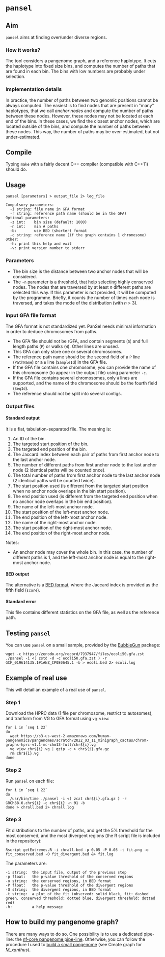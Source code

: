 # `pansel`

## Aim

`pansel` aims at finding over/under diverse regions.

### How it works?

The tool considers a pangenome graph, and a reference haplotype.
It cuts the haplotype into fixed size bins, and computes the number of paths that are found in each bin.
The bins with low numbers are probably under selection.


### Implementation details

In practice, the number of paths between two genomic positions cannot be always computed.
The easiest is to find nodes that are present in "many" haplotypes, that we call *anchor nodes* and compute the number of paths between these nodes.
However, these nodes may not be located at each end of the bins.
In these cases, we find the closest anchor nodes, which are located outside of the bins, and compute the number of paths between these nodes.
This way, the number of paths may be over-estimated, but not under-estimated.


## Compile

Typing `make` with a fairly decent C++ compiler (compatible with C++11) should do.


## Usage

    pansel [parameters] > output_file 2> log_file

    Compulsory parameters:
      -i string: file name in GFA format
      -r string: reference path name (should be in the GFA)
    Optional parameters:
      -z int:    bin size (default: 1000)
      -n int:    min # paths
      -b:        use BED (shorter) format
      -c string: reference name (if the graph contains 1 chromosome)
    Other:
      -h: print this help and exit
      -v: print version number to stderr


### Parameters

 - The bin size is the distance between two anchor nodes that will be considered.
 - The `-n` parameter is a threshold, that help selecting highly conserved nodes.
     The nodes that are traversed by at least *n* different paths are selected this way.
     If this parameter is not provided, it will be computed by the programme.
     Briefly, it counts the number of times each node is traversed, and takes the mode of the distribution (with *n* > 3).


### Input GFA file format

The GFA format is not standardized yet.
PanSel needs minimal information in order to deduce chromosomes from paths.

 - The GFA file should not be rGFA, and contain segments (`S`) and full length paths (`P`) or walks (`W`).
     Other lines are unused.
 - This GFA can only store one or several chromosomes.
 - The reference path name should be the second field of a `P` line (`PathName`) or a `W` line (`SampleId`) in the GFA file.
 - If the GFA file contains one chromosome, you can provide the name of this chromosome (to appear in the output file) using parameter `-c`.
 - If the GFA file contains several chromosomes, only `W` lines are supported, and the name of the chromosome should be the fourth field (`SeqId`).
 - The reference should not be split into several contigs.

### Output files

#### Standard output

It is a flat, tabulation-separated file.
The meaning is:

   1. An ID of the bin.
   2. The targeted start position of the bin.
   3. The targeted end position of the bin.
   4. The Jaccard index between each pair of paths from first anchor node to the last anchor node.
   5. The number of different paths from first anchor node to the last anchor node (2 identical paths will be counted once).
   6. The total number of paths from first anchor node to the last anchor node (2 identical paths will be counted twice).
   7. The start position used (is different from the targeted start position when no anchor node overlaps in the bin start position).
   8. The end position used (is different from the targeted end position when no anchor node overlaps in the bin end position).
   9. The name of the left-most anchor node.
  10. The start position of the left-most anchor node.
  11. The end position of the left-most anchor node.
  12. The name of the right-most anchor node.
  13. The start position of the right-most anchor node.
  14. The end position of the right-most anchor node.

Notes:

 - An anchor node may cover the whole bin.
     In this case, the number of different paths is 1, and the left-most anchor node is equal to the right-most anchor node.

#### BED output

The alternative is a [BED format](https://en.wikipedia.org/wiki/BED_(file_format)), where the Jaccard index is provided as the fifth field (`score`).


#### Standard error

This file contains different statistics on the GFA file, as well as the reference path.

## Testing `pansel`

You can use `pansel` on a small sample, provided by the [BubbleGun](https://github.com/fawaz-dabbaghieh/bubble_gun) package:

    wget -c https://zenodo.org/record/7937947/files/ecoli50.gfa.zst
    ./pansel -i <( zstd -d -c ecoli50.gfa.zst ) -r GCF_019614135.1#1#NZ_CP080645.1 -b > ecoli.bed 2> ecoli.log

## Example of real use

This will detail an example of a real use of `pansel`.

### Step 1

Download the HPRC data (1 file per chromosome, restrict to autosomes), and tranform from VG to GFA format using `vg view`:

    for i in `seq 1 22`
    do
      wget https://s3-us-west-2.amazonaws.com/human-pangenomics/pangenomes/scratch/2022_03_11_minigraph_cactus/chrom-graphs-hprc-v1.1-mc-chm13-full/chr${i}.vg
      vg view chr${i}.vg | gzip -c > chr${i}.gfa.gz
      rm chr${i}.vg
    done

### Step 2

 Run `pansel` on each file:

    for i in `seq 1 22`
    do
      /usr/bin/time ./pansel -i <( zcat chr${i}.gfa.gz ) -r GRCh38.0.chr${i} -c chr${i} -n 91 -b
    done > chrall.bed 2> chrall.log

### Step 3

Fit distributions to the number of paths, and get the 5% threshold for the most conserved, and the most divergent regions (the R script file is included in the repository):

    Rscript getExtremes.R -i chrall.bed -p 0.05 -P 0.05 -t fit.png -o fit_conserved.bed -O fit_divergent.bed &> fit.log

The parameters are:

    -i string:  the input file, output of the previous step
    -p float:   the p-value threshold of the conserved regions
    -o string:  the conserved regions, in BED format
    -P float:   the p-value threshold of the divergent regions
    -O string:  the divergent regions, in BED format
    -t string:  a plot of the fit (observed: solid black, fit: dashed green, conserved threshold: dotted blue, divergent threshold: dotted red)
    -h:         a help message

## How to build my pangenome graph?

There are many ways to do so.
One possibility is to use a dedicated pipe-line: the [nf-core pangenome pipe-line](https://nf-co.re/pangenome/).
Otherwise, you can follow the procedure I used to [build a small pangenome](https://github.com/mzytnicki/pansel_paper) (see Create graph for *M_xanthus*).
